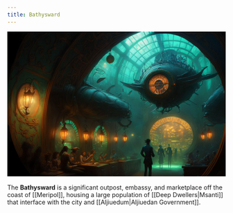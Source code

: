 ```yaml
---
title: Bathysward
---
```


![The Bathysward Market District|500](./images/Morne_interior_of_an_undersea_marketplace_inside_a_bathysphere__888bf3f7-1b2c-4491-a36c-318200a97c97.png "right center horizontal")

The **Bathysward** is a significant outpost, embassy, and marketplace off the coast of [[Meripol]], housing a large population of [[Deep Dwellers|Msanti]] that interface with the city and [[Aljiuedum|Aljiuedan Government]].